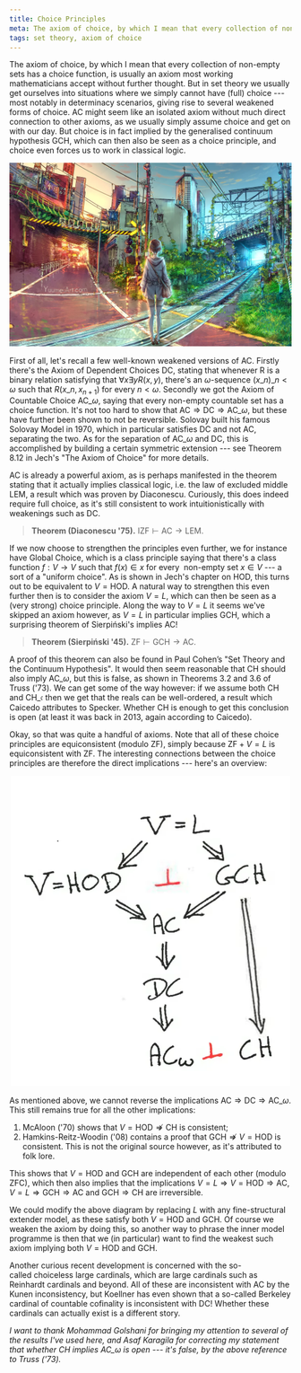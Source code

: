 ```yaml
---
title: Choice Principles
meta: The axiom of choice, by which I mean that every collection of non-empty sets has a choice function, is usually an axiom most working mathematicians accept without further thought. But in set theory we usually get ourselves into situations where we simply cannot have (full) choice --- most notably in determinacy scenarios, giving rise to several weakened forms of choice. AC might seem like an isolated axiom without much direct connection to other axioms, as we usually simply assume choice and get on with our day. But choice is in fact implied by the generalised continuum hypothesis GCH, which can then also be seen as a choice principle, and choice even¬†forces us to work in classical logic.
tags: set theory, axiom of choice
---
```


The axiom of choice, by which I mean that every collection of non-empty sets has a
choice function, is usually an axiom most working mathematicians accept without further
thought. But in set theory we usually get ourselves into situations where we simply
cannot have (full) choice --- most notably in determinacy scenarios, giving rise to
several weakened forms of choice. $\textsf{AC}$ might seem like an isolated axiom
without much direct connection to other axioms, as we usually simply assume choice and
get on with our day. But choice is in fact implied by the generalised continuum
hypothesis $\textsf{GCH}$, which can then also be seen as a choice principle, and
choice even forces us to work in classical logic.

![A woman standing at a crossroads](/src/assets/img/choice-principles-intro.webp)

First of all, let's recall a few well-known weakened versions of $\textsf{AC}$. Firstly
there's the Axiom of Dependent Choices $\textsf{DC}$, stating that whenever R is a
binary relation satisfying that $\forall x\exists y R(x,y)$, there's an
$\omega$-sequence $(x\_n)\_{n<\omega}$ such that $R(x\_n,x_{n+1})$ for every $n<\omega$.
Secondly we got the Axiom of Countable Choice $\textsf{AC}\_\omega$, saying that every
non-empty countable set has a choice function. It's not too hard to show that
$\textsf{AC}\Rightarrow\textsf{DC}\Rightarrow\textsf{AC}\_\omega$, but these have
further been shown to not be reversible. Solovay built his famous Solovay Model in
1970, which in particular satisfies $\textsf{DC}$ and not $\textsf{AC}$, separating the
two. As for the separation of $\textsf{AC}\_\omega$ and $\textsf{DC}$, this is
accomplished by building a certain symmetric extension --- see Theorem 8.12 in Jech's
"The Axiom of Choice" for more details.

$\textsf{AC}$ is already a powerful axiom, as is perhaps manifested in the theorem
stating that it actually implies classical logic, i.e. the law of excluded middle
$\textsf{LEM}$, a result which was proven by Diaconescu. Curiously, this does indeed
require full choice, as it's still consistent to work intuitionistically with
weakenings such as $\textsf{DC}$.

> **Theorem (Diaconescu '75).** $\textsf{IZF}\vdash\textsf{AC}\to\textsf{LEM}$.

If we now choose to strengthen the principles even further, we for instance have Global
Choice, which is a class principle saying that there's a class function $f:V\to V$ such
that $f(x)\in x$ for every  non-empty set $x\in V$ --- a sort of a "uniform choice". As
is shown in Jech's chapter on HOD, this turns out to be equivalent to $V=\textsf{HOD}$.
A natural way to strengthen this even further then is to consider the axiom $V=L$,
which can then be seen as a (very strong) choice principle. Along the way to $V=L$ it
seems we've skipped an axiom however, as $V=L$ in particular implies $\textsf{GCH}$,
which a surprising theorem of Sierpiński's implies $\textsf{AC}$!

> **Theorem (Sierpiński '45).** $\textsf{ZF}\vdash\textsf{GCH}\to\textsf{AC}$.

A proof of this theorem can also be found in Paul Cohen’s "Set Theory and the Continuum
Hypothesis". It would then seem reasonable that $\textsf{CH}$ should also imply
$\textsf{AC}\_\omega$, but this is false, as shown in Theorems 3.2 and 3.6 of Truss
('73). We can get some of the way however: if we assume both $\textsf{CH}$ and
$\textsf{CH}\_\mathfrak{c}$ then we get that the reals can be well-ordered, a result
which Caicedo attributes to Specker. Whether $\textsf{CH}$ is enough to get this
conclusion is open (at least it was back in 2013, again according to Caicedo).

Okay, so that was quite a handful of axioms. Note that all of these choice principles
are equiconsistent (modulo $\textsf{ZF}$), simply because $\textsf{ZF}+V=L$ is
equiconsistent with $\textsf{ZF}$. The interesting connections between the choice
principles are therefore the direct implications --- here's an overview:

<center>
  <img src="/src/assets/img/choice-principles.webp" style="width: min(500px, 100%);"
  class="invert-on-darkmode" />
</center>

As mentioned above, we cannot reverse the implications
$\textsf{AC}\Rightarrow\textsf{DC}\Rightarrow\textsf{AC}\_\omega$. This still remains
true for all the other implications:

1. McAloon ('70) shows that $V=\textsf{HOD}\not\Rightarrow\textsf{CH}$ is consistent;
2. Hamkins-Reitz-Woodin ('08) contains a proof that $\textsf{GCH}\not\Rightarrow
   V=\textsf{HOD}$ is consistent. This is not the original source however, as it's
   attributed to folk lore.

This shows that $V=\textsf{HOD}$ and $\textsf{GCH}$ are independent of each other
(modulo $\textsf{ZFC}$), which then also implies that the implications $V=L\Rightarrow
V=\textsf{HOD}\Rightarrow\textsf{AC}$,
$V=L\Rightarrow\textsf{GCH}\Rightarrow\textsf{AC}$ and
$\textsf{GCH}\Rightarrow\textsf{CH}$ are irreversible.

We could modify the above diagram by replacing $L$ with any fine-structural extender
model, as these satisfy both $V=\textsf{HOD}$ and $\textsf{GCH}$. Of course we weaken
the axiom by doing this, so another way to phrase the inner model programme is then
that we (in particular) want to find the weakest such axiom implying both
$V=\textsf{HOD}$ and $\textsf{GCH}$.

Another curious recent development is concerned with the so-called choiceless large
cardinals, which are large cardinals such as Reinhardt cardinals and beyond. All of
these are inconsistent with $\textsf{AC}$ by the Kunen inconsistency, but Koellner has
even shown that a so-called Berkeley cardinal of countable cofinality is inconsistent
with $\textsf{DC}$! Whether these cardinals can actually exist is a different story.

_I want to thank Mohammad Golshani for bringing my attention to several of the results
I've used here, and Asaf Karagila for correcting my statement that whether
$\textsf{CH}$ implies $\textsf{AC}\_\omega$ is open --- it's false, by the above
reference to Truss ('73)._
